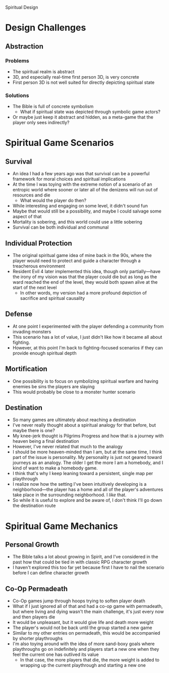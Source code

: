    Spiritual Design

#   Design Challenges

##   Abstraction

###   Problems

* The spiritual realm is abstract
* 3D, and especially real-time first person 3D, is very concrete
* First person 3D is not well suited for directly depicting spiritual state

###   Solutions

* The Bible is full of concrete symbolism
  * What if spiritual state was depicted through symbolic game actors?
* Or maybe just keep it abstract and hidden, as a meta-game that the player only sees indirectly?

#   Spiritual Game Scenarios

##   Survival

* An idea I had a few years ago was that survival can be a powerful framework for moral choices and spiritual implications
* At the time I was toying with the extreme notion of a scenario of an entropic world where sooner or later all of the denizens will run out of resources and die
  * What would the player do then?
* While interesting and engaging on some level, it didn't sound fun
* Maybe that would still be a possibility, and maybe I could salvage some aspect of that
* Mortality is sobering, and this world could use a little sobering
* Survival can be both individual and communal

##   Individual Protection

* The original spiritual game idea of mine back in the 90s, where the player would need to protect and guide a character through a treacherous environment
* Resident Evil 4 later implemented this idea, though only partially—have the irony of my vision was that the player could die but as long as the ward reached the end of the level, they would both spawn alive at the start of the next level
  * In other words, my version had a more profound depiction of sacrifice and spiritual causality

##   Defense

* At one point I experimented with the player defending a community from invading monsters
* This scenario has a lot of value, I just didn't like how it became all about fighting.
* However, at this point I'm back to fighting-focused scenarios if they can provide enough spiritual depth

##   Mortification

* One possibility is to focus on symbolizing spiritual warfare and having enemies be sins the players are slaying
* This would probably be close to a monster hunter scenario

##   Destination

* So many games are ultimately about reaching a destination
* I've never really thought about a spiritual analogy for that before, but maybe there is one?
* My knee-jerk thought is Pilgrims Progress and how that is a journey with heaven being a final destination
* However, I've never related that much to the analogy
* I should be more heaven-minded than I am, but at the same time, I think part of the issue is personality.  My personality is just not geared toward journeys as an analogy.  The older I get the more I am a homebody, and I kind of want to make a homebody game.
* I think that's why I keep leaning toward a persistent, single map per playthrough
* I realize now how the setting I've been intuitively developing is a neighborhood—the player has a home and all of the player's adventures take place in the surrounding neighborhood.  I *like* that.
* So while it is useful to explore and be aware of, I don't think I'll go down the destination route

#   Spiritual Game Mechanics

##   Personal Growth

* The Bible talks a lot about growing in Spirit, and I've considered in the past how that could be tied in with classic RPG character growth
* I haven't explored this too far yet because first I have to nail the scenario before I can define character growth

##   Co-Op Permadeath

* Co-Op games jump through hoops trying to soften player death
* What if I just ignored all of that and had a co-op game with permadeath, but where living and dying wasn't the main challenge, it's just every now and then players die
* It would be unpleasant, but it would give life and death more weight
* The player's would not be back until the group started a new game
* Similar to my other entries on permadeath, this would be accompanied by shorter playthroughs
* I'm also toying around with the idea of more sand-boxy goals where playthroughs go on indefinitely and players start a new one when they feel the current one has outlived its value
  * In that case, the more players that die, the more weight is added to wrapping up the current playthrough and starting a new one